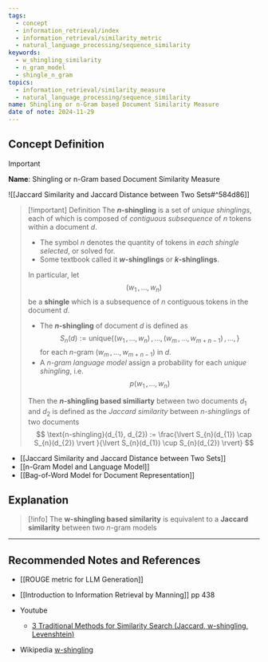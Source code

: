 ```yaml
---
tags:
  - concept
  - information_retrieval/index
  - information_retrieval/similarity_metric
  - natural_language_processing/sequence_similarity
keywords:
  - w_shingling_similarity
  - n_gram_model
  - shingle_n_gram
topics:
  - information_retrieval/similarity_measure
  - natural_language_processing/sequence_similarity
name: Shingling or n-Gram based Document Similarity Measure
date of note: 2024-11-29
---
```


## Concept Definition

>[!important]
>**Name**: Shingling or n-Gram based Document Similarity Measure

![[Jaccard Similarity and Jaccard Distance between Two Sets#^584d86]]

>[!important] Definition
>The **$n$-shingling** is a set of *unique shinglings*, each of which is composed of *contiguous subsequence* of $n$ tokens within a document $d$.
>- The symbol $n$ denotes the quantity of tokens in *each shingle selected*, or solved for.
>- Some textbook called it  **$w$-shinglings** or **$k$-shinglings**.
>  
>  
>In particular, let $$(w_{1}\,{,}\ldots{,}\,w_{n})$$ be a **shingle** which is a subsequence of $n$ contiguous tokens in the document $d$.
>- The  **$n$-shingling** of document $d$ is defined as $$S_{n}(d) := \text{unique}\{(w_{1}\,{,}\ldots{,}\,w_{n}) \,{,}\ldots{,}\, (w_{m}\,{,}\ldots{,}\,w_{m+n-1}) \,{,}\ldots{,}\, \}$$ for each $n$-gram $(w_{m}\,{,}\ldots{,}\,w_{m+n-1})$ in $d$.
>- A *n-gram language model* assign a probability for each *unique shingling*, i.e. $$p(w_{1}\,{,}\ldots{,}\,w_{n})$$ 
>
>Then the **$n$-shingling based similiarty** between two documents $d_{1}$ and $d_{2}$ is defined as the *Jaccard similarity* between *$n$-shinglings* of two documents
>$$
>\text{n-shingling}(d_{1}, d_{2}) := \frac{\lvert S_{n}(d_{1}) \cap S_{n}(d_{2}) \rvert }{\lvert S_{n}(d_{1}) \cup S_{n}(d_{2}) \rvert}
>$$

- [[Jaccard Similarity and Jaccard Distance between Two Sets]]
- [[n-Gram Model and Language Model]]
- [[Bag-of-Word Model for Document Representation]]


## Explanation

>[!info]
>The **w-shingling based similarity** is equivalent to a **Jaccard similarity** between two $n$-gram models




-----------
##  Recommended Notes and References


- [[ROUGE metric for LLM Generation]]


- [[Introduction to Information Retrieval by Manning]] pp 438

- Youtube
	- [3 Traditional Methods for Similarity Search (Jaccard, w-shingling, Levenshtein)](https://www.youtube.com/watch?v=AY62z7HrghY&list=PLIUOU7oqGTLhlWpTz4NnuT3FekouIVlqc&index=1)

- Wikipedia [w-shingling](https://en.wikipedia.org/wiki/W-shingling)